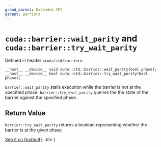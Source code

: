 ```yaml
---
grand_parent: Extended API
parent: Barriers
---
```


# `cuda::barrier::wait_parity` and `cuda::barrier::try_wait_parity`

Defined in header `<cuda/std/barrier>`:

```cuda
__host__ __device__ void cuda::std::barrier::wait_parity(bool phase);
__host__ __device__ bool cuda::std::barrier::try_wait_parity(bool phase);
```

`barrier::wait_parity` stalls execution while the barrier is not at the specified phase.
`barrier::try_wait_parity` queries the the state of the barrier against the specified phase.

## Return Value

`barrier::try_wait_parity` returns a boolean representing whether the barrier is at the given phase

<!-- TODO: Create an example when trunk is live on godbolt
## Example

```cuda
#include <cuda/barrier>

__global__ void example_kernel(cuda::barrier<cuda::thread_scope_block>& bar) {
  bar.wait_parity(false);
}
```
-->

[See it on Godbolt](https://godbolt.org/z/dr4798Y76){: .btn }


[`cuda::thread_scope`]: ./thread_scopes.md

[thread.barrier.class paragraph 12]: https://eel.is/c++draft/thread.barrier.class#12

[coalesced threads]: https://docs.nvidia.com/cuda/cuda-c-programming-guide/index.html#coalesced-group-cg

[`concurrentManagedAccess` property]: https://docs.nvidia.com/cuda/cuda-runtime-api/structcudaDeviceProp.html#structcudaDeviceProp_116f9619ccc85e93bc456b8c69c80e78b
[`hostNativeAtomicSupported` property]: https://docs.nvidia.com/cuda/cuda-runtime-api/structcudaDeviceProp.html#structcudaDeviceProp_1ef82fd7d1d0413c7d6f33287e5b6306f

